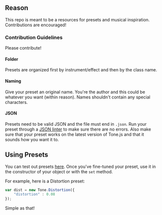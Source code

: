 ## Reason

This repo is meant to be a resources for presets and musical inspiration. Contributions are encouraged!

### Contribution Guidelines

Please contribute!

#### Folder

Presets are organized first by instrument/effect and then by the class name. 

#### Naming

Give your preset an original name. You're the author and this could be whatever you want (within reason). Names shouldn't contain any special characters.  

#### JSON

Presets need to be valid JSON and the file must end in `.json`. Run your preset through a [JSON linter](http://jsonlint.com/) to make sure there are no errors. Also make sure that your preset works on the latest version of Tone.js and that it sounds how you want it to. 

## Using Presets

You can test out presets [here](http://mshook.github.io/Presets). Once you've fine-tuned your preset, use it in the constructor of your object or with the `set` method.

For example, here is a Distortion preset:

```javascript
var dist = new Tone.Distortion({
	"distortion" : 0.08
});
```

Simple as that!
